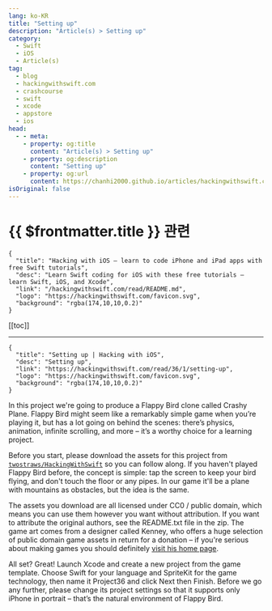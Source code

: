 ```yaml
---
lang: ko-KR
title: "Setting up"
description: "Article(s) > Setting up"
category:
  - Swift
  - iOS
  - Article(s)
tag: 
  - blog
  - hackingwithswift.com
  - crashcourse
  - swift
  - xcode
  - appstore
  - ios  
head:
  - - meta:
    - property: og:title
      content: "Article(s) > Setting up"
    - property: og:description
      content: "Setting up"
    - property: og:url
      content: https://chanhi2000.github.io/articles/hackingwithswift.com/read/36/01-setting-up.html
isOriginal: false
---
```


# {{ $frontmatter.title }} 관련

```component VPCard
{
  "title": "Hacking with iOS – learn to code iPhone and iPad apps with free Swift tutorials",
  "desc": "Learn Swift coding for iOS with these free tutorials – learn Swift, iOS, and Xcode",
  "link": "/hackingwithswift.com/read/README.md",
  "logo": "https://hackingwithswift.com/favicon.svg",
  "background": "rgba(174,10,10,0.2)"
}
```

[[toc]]

---

```component VPCard
{
  "title": "Setting up | Hacking with iOS",
  "desc": "Setting up",
  "link": "https://hackingwithswift.com/read/36/1/setting-up",
  "logo": "https://hackingwithswift.com/favicon.svg",
  "background": "rgba(174,10,10,0.2)"
}
```

In this project we're going to produce a Flappy Bird clone called Crashy Plane. Flappy Bird might seem like a remarkably simple game when you’re playing it, but has a lot going on behind the scenes: there’s physics, animation, infinite scrolling, and more – it’s a worthy choice for a learning project.

Before you start, please download the assets for this project from [<FontIcon icon="iconfont icon-github"/>`twostraws/HackingWithSwift`](https://github.com/twostraws/HackingWithSwift) so you can follow along. If you haven't played Flappy Bird before, the concept is simple: tap the screen to keep your bird flying, and don't touch the floor or any pipes. In our game it'll be a plane with mountains as obstacles, but the idea is the same.

The assets you download are all licensed under CC0 / public domain, which means you can use them however you want without attribution. If you want to attribute the original authors, see the README.txt file in the zip. The game art comes from a designer called Kenney, who offers a huge selection of public domain game assets in return for a donation – if you're serious about making games you should definitely [<FontIcon icon="fas fa-globe"/>visit his home page](http://kenney.itch.io/kenney-donation).

All set? Great! Launch Xcode and create a new project from the game template. Choose Swift for your language and SpriteKit for the game technology, then name it Project36 and click Next then Finish. Before we go any further, please change its project settings so that it supports only iPhone in portrait – that’s the natural environment of Flappy Bird.

